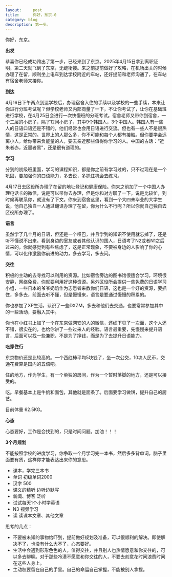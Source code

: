 ```yaml
---
layout:     post
title:      你好，东京-0
category: blog
description: 第一步。
---
```

你好，东京。

**出发**

恭喜你已经成功跨出了第一步，已经来到了东京。2025年4月15日拿到离职证明，第二天就飞到了东京，无缝衔接。来之前提前做好了攻略，在机场出关的时候办理了在留，顺利坐上电车到达学校附近的车站，还好提前和老师沟通了，在车站有宿舍老师来接你。

**到达**

4月16日下午两点到达学校后，办理宿舍入住的手续以及学校的一些手续，本来让你进行分班考试呢？但学校老师又内部商量了一下，不让你考试了，让你在基础班进行学校，在4月25日会进行一次快慢班的分班考试。宿舍老师又带你到宿舍，一个二层的小房子，隔了12间小房子，其中9个韩国人，3个中国人。韩国人有一些人的日语口语还是不错的，他们经常也会用日语进行交流。但也有一些人不是很热情，这是正常的。世界上的人那么多，你不可能和每个人都有接触。但你要学会远离小人，给你带来负能量的人，要去亲近那些值得你学习的人。中国的古话：“近朱者赤，近墨者黑”，还是很有道理的。

**学习**

分到的初级班里面，学习的课程知识，都是你之前有学习过的，只不过现在是一个巩固，要加强你的口语能力，多去说，多抓住机会去练习。

4月17日去区役所办理了在留的地址登记和健康保险。你来之前加了一个中国人办理电话卡的微信，说是可以带你去办理，但是你和对方聊了一下，说是比较忙，到时候再联系你，就没有了下文。你来到宿舍这里，看到一个大四未毕业的大学生说，他自己独自一人通过翻译办理了在留，你为什么不行呢？所以你就自己独自去区役所办理了。

**语言**

虽然学了几个月的日语，但还是一个哑巴，并且学到的知识不使用就忘掉了，还是听不懂说不出来。看到身边的室友或者其他认识的国人，日语考了N2或者N1之后过来的，你就感觉到有些焦虑了，这是正常现象，不要被身边的人影响了你的心情，可以化作激励你前进的动力，多去学习，多去问。

**交往**

积极的主动的去寻找可以利用的资源。比如宿舍旁边的图书馆很适合学习，环境很安静，网络免费，你就要利用好这种资源。另外区役所会提供一些免费的日语学习小组，一些日本的爷爷奶奶作为志愿者来教你们日语，这也是一个好的资源，要抓住，多多去，前面去听不懂，但是慢慢来，语言是要通过慢慢的积累的。

你也参加了XP生活，认识了一些DXZM，多去和他们去交通，也要常常参加其中的一些活动，要融入其中。

你也在小红书上加了一个在东京做网安的人的微信，还线下见了一次面，这个人还不错，很实在的，也给你讲了一些过来人的经验。语言最重要，先慢慢来提升语言，后面可以找一些兼职，不是为了挣钱，而是为了去提升日语能力。

**吃穿住行**

东京物价还是比较高的。一个西红柿平均5块钱了，坐一次公交，10块人民币，交通花费算是国内的五倍吧。

住的地方，作为学生，有一个单独的房间，作为一个暂时落脚的地方，还是可以接受的。

吃。早餐基本上是牛奶和面包，其他就是面条了。后面要学习做饼，提升自己的厨艺。

目前体重 62.5KG。

**心态**

心态要好，工作是会找到的，只是时间问题。加油！！！

**3个月规划**

不能按照学校的进度学习，你争取一个月学习完一本书，然后多多背单词，脑子里面要有货，这样你才能表达出来你的意思。

- 课本，学完三本书
- 单词 初级单词2000
- 汉字  500
- 课文的精听 边听边默写
- 新闻、博客 泛听
- 试试每天1个小时学英语
- N3 视频学习
- 读 读课本文章、其他文章

思考的几点：

- 不要被未知的事物给吓到，提前做好规划及准备，可以很顺利的解决。即使解决不了，也没有什么大不了，心态要好。
- 生活中会遇到形形色色的人，值得交往，并且别人也热情愿意和你交往的，可以多去聊聊。对于那些冷漠不愿意和你交往的人，不要去刻意花时间浪费时间在这些人身上。
- 主动权要留在自己的手里。自己的命运自己掌握，不能被别人拿捏。

